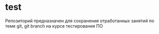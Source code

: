# test
Репозиторий предназначен для сохранения отработанных занятий по теме git, git branch на курсе тестирования ПО
